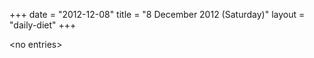 +++
date = "2012-12-08"
title = "8 December 2012 (Saturday)"
layout = "daily-diet"
+++

<p>&lt;no entries&gt;</p>